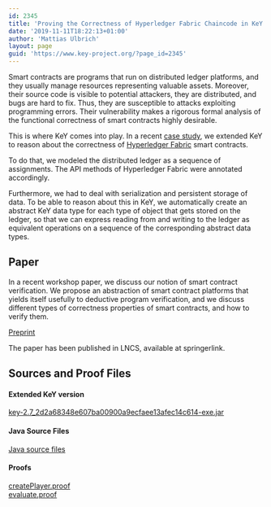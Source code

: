 ```yaml
---
id: 2345
title: 'Proving the Correctness of Hyperledger Fabric Chaincode in KeY'
date: '2019-11-11T18:22:13+01:00'
author: 'Mattias Ulbrich'
layout: page
guid: 'https://www.key-project.org/?page_id=2345'
---
```


Smart contracts are programs that run on distributed ledger platforms, and they usually manage resources representing valuable assets. Moreover, their source code is visible to potential attackers, they are distributed, and bugs are hard to fix. Thus, they are susceptible to attacks exploiting programming errors. Their vulnerability makes a rigorous formal analysis of the functional correctness of smart contracts highly desirable.

This is where KeY comes into play. In a recent [case study](https://formal.iti.kit.edu/biblio/?lang=en&key=BeckertHerdaKirstenEA2018), we extended KeY to reason about the correctness of [Hyperledger Fabric](https://www.hyperledger.org/projects/fabric) smart contracts.

To do that, we modeled the distributed ledger as a sequence of assignments. The API methods of Hyperledger Fabric were annotated accordingly.

Furthermore, we had to deal with serialization and persistent storage of data. To be able to reason about this in KeY, we automatically create an abstract KeY data type for each type of object that gets stored on the ledger, so that we can express reading from and writing to the ledger as equivalent operations on a sequence of the corresponding abstract data types.

## Paper

In a recent workshop paper, we discuss our notion of smart contract verification. We propose an abstraction of smart contract platforms that yields itself usefully to deductive program verification, and we discuss different types of correctness properties of smart contracts, and how to verify them.

[Preprint](https://www.key-project.org/wp-content/uploads/2019/11/sc-verification.pdf)

The paper has been published in LNCS, available at springerlink.

## Sources and Proof Files

#### Extended KeY version

[key-2.7\_2d2a68348e607ba00900a9ecfaee13afec14c614-exe.jar](https://www.key-project.org/wp-content/uploads/2019/11/key-2.7_2d2a68348e607ba00900a9ecfaee13afec14c614-exe.jar)

#### Java Source Files

[Java source files](https://www.key-project.org/wp-content/uploads/2019/11/java-sources.zip)

#### Proofs

[createPlayer.proof](https://www.key-project.org/wp-content/uploads/2019/11/createPlayer.proof)  
[evaluate.proof](https://www.key-project.org/wp-content/uploads/2019/11/evaluate.proof)